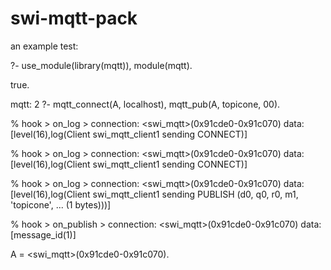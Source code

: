 # swi-mqtt-pack


an example test:


?- use_module(library(mqtt)), module(mqtt).
 
true.

mqtt: 2 ?- mqtt_connect(A, localhost), mqtt_pub(A, topicone, 00).

% hook > on_log         > connection: <swi_mqtt>(0x91cde0-0x91c070) data: [level(16),log(Client swi_mqtt_client1 sending CONNECT)]

% hook > on_log         > connection: <swi_mqtt>(0x91cde0-0x91c070) data: [level(16),log(Client swi_mqtt_client1 sending CONNECT)]

% hook > on_log         > connection: <swi_mqtt>(0x91cde0-0x91c070) data: [level(16),log(Client swi_mqtt_client1 sending PUBLISH (d0, q0, r0, m1, 'topicone', ... (1 bytes)))]

% hook > on_publish     > connection: <swi_mqtt>(0x91cde0-0x91c070) data: [message_id(1)]

A = <swi_mqtt>(0x91cde0-0x91c070).
